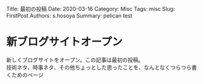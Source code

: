 Title: 最初の投稿
Date: 2020-03-16
Category: Misc
Tags: misc
Slug: FirstPost
Authors: s.hosoya
Summary: pelican test

# 新ブログサイトオープン

新しくブログサイトをオープン。この記事は最初の投稿。  
技術ネタ、時事ネタ、その他ちょっとした思ったことを、なんとなくつらつら書くためのページ  
